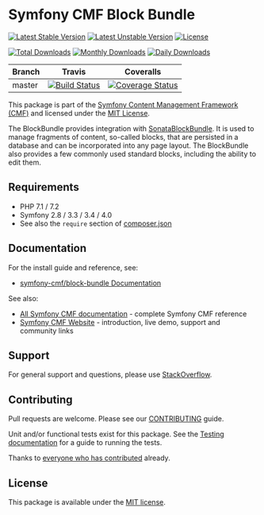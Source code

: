 # Symfony CMF Block Bundle

[![Latest Stable Version](https://poser.pugx.org/symfony-cmf/block-bundle/v/stable)](https://packagist.org/packages/symfony-cmf/block-bundle)
[![Latest Unstable Version](https://poser.pugx.org/symfony-cmf/block-bundle/v/unstable)](https://packagist.org/packages/symfony-cmf/block-bundle)
[![License](https://poser.pugx.org/symfony-cmf/block-bundle/license)](https://packagist.org/packages/symfony-cmf/block-bundle)

[![Total Downloads](https://poser.pugx.org/symfony-cmf/block-bundle/downloads)](https://packagist.org/packages/symfony-cmf/block-bundle)
[![Monthly Downloads](https://poser.pugx.org/symfony-cmf/block-bundle/d/monthly)](https://packagist.org/packages/symfony-cmf/block-bundle)
[![Daily Downloads](https://poser.pugx.org/symfony-cmf/block-bundle/d/daily)](https://packagist.org/packages/symfony-cmf/block-bundle)

Branch | Travis | Coveralls |
------ | ------ | --------- |
master | [![Build Status][travis_unstable_badge]][travis_link] | [![Coverage Status][coveralls_unstable_badge]][coveralls_unstable_link] |

This package is part of the [Symfony Content Management Framework (CMF)](http://cmf.symfony.com/) and licensed
under the [MIT License](LICENSE).

The BlockBundle provides integration with
[SonataBlockBundle](https://github.com/sonata-project/SonataBlockBundle).
It is used to manage fragments of content, so-called blocks, that are persisted
in a database and can be incorporated into any page layout. The BlockBundle also
provides a few commonly used standard blocks, including the ability to edit them.


## Requirements

* PHP 7.1 / 7.2
* Symfony 2.8 / 3.3 / 3.4 / 4.0
* See also the `require` section of [composer.json](composer.json)

## Documentation

For the install guide and reference, see:

* [symfony-cmf/block-bundle Documentation](http://symfony.com/doc/master/cmf/bundles/block/index.html)

See also:

* [All Symfony CMF documentation](http://symfony.com/doc/master/cmf/index.html) - complete Symfony CMF reference
* [Symfony CMF Website](http://cmf.symfony.com/) - introduction, live demo, support and community links

## Support

For general support and questions, please use [StackOverflow](http://stackoverflow.com/questions/tagged/symfony-cmf).

## Contributing

Pull requests are welcome. Please see our
[CONTRIBUTING](https://github.com/symfony-cmf/blob/master/CONTRIBUTING.md)
guide.

Unit and/or functional tests exist for this package. See the
[Testing documentation](http://symfony.com/doc/master/cmf/components/testing.html)
for a guide to running the tests.

Thanks to
[everyone who has contributed](contributors) already.

## License

This package is available under the [MIT license](src/Resources/meta/LICENSE).

[travis_legacy_badge]: https://travis-ci.org/symfony-cmf/block-bundle.svg?branch=master
[travis_stable_badge]: https://travis-ci.org/symfony-cmf/block-bundle.svg?branch=master
[travis_unstable_badge]: https://travis-ci.org/symfony-cmf/block-bundle.svg?branch=master
[travis_link]: https://travis-ci.org/symfony-cmf/block-bundle

[coveralls_legacy_badge]: https://coveralls.io/repos/github/symfony-cmf/block-bundle/badge.svg?branch=master
[coveralls_legacy_link]: https://coveralls.io/github/symfony-cmf/block-bundle?branch=master
[coveralls_stable_badge]: https://coveralls.io/repos/github/symfony-cmf/block-bundle/badge.svg?branch=master
[coveralls_stable_link]: https://coveralls.io/github/symfony-cmf/block-bundle?branch=master
[coveralls_unstable_badge]: https://coveralls.io/repos/github/symfony-cmf/block-bundle/badge.svg?branch=master
[coveralls_unstable_link]: https://coveralls.io/github/symfony-cmf/block-bundle?branch=master
